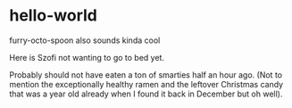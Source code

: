 # hello-world

furry-octo-spoon also sounds kinda cool

Here is Szofi not wanting to go to bed yet.

Probably should not have eaten a ton of smarties half an hour ago. (Not to mention the exceptionally healthy ramen and the leftover Christmas candy that was a year old already when I found it back in December but oh well).

